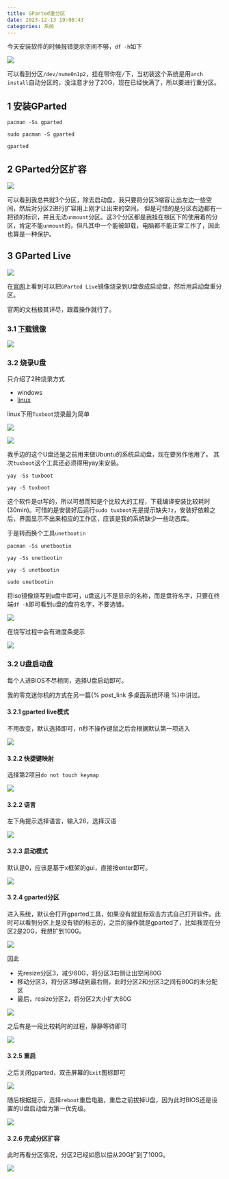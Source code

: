 ```yaml
---
title: GParted重分区
date: 2023-12-13 19:08:43
categories: 系统
---
```


今天安装软件的时候报错提示空间不够，`df -h`如下

![](GParted重分区/1702465863.jpg)

可以看到分区`/dev/nvme0n1p2`，挂在带你在`/`下，当初装这个系统是用`arch install`自动分区的，没注意才分了20G，现在已经快满了，所以要进行重分区。

1 安装GParted
---

```shell
pacman -Ss gparted

sudo pacman -S gparted

gparted
```

2 GParted分区扩容
---

![](GParted重分区/1702468339.jpg)

可以看到我总共就3个分区，除去启动盘，我只要将分区3缩容让出左边一些空间，然后对分区2进行扩容用上刚才让出来的空间。
但是可惜的是分区右边都有一把锁的标识，并且无法`unmount`分区。这3个分区都是我挂在根区下的使用着的分区，肯定不能`unmount`的，但凡其中一个能被卸载，电脑都不能正常工作了，因此也算是一种保护。

3 GParted Live
---

![](GParted重分区/1702469551.png)

在[官网](https://gparted.org/livecd.php)上看到可以把`GParted Live`镜像烧录到U盘做成启动盘，然后用启动盘重分区。

官网的文档极其详尽，跟着操作就行了。

### 3.1 [下载镜像](https://gparted.org/download.php)

![](GParted重分区/1702470022.png)

### 3.2 烧录U盘

只介绍了2种烧录方式

- windows
- [linux](https://gparted.org/liveusb.php#linux-method-d)

linux下用`Tuxboot`烧录最为简单

![](GParted重分区/1702470175.png)

![](GParted重分区/1702470691.png)

我手边的这个U盘还是之前用来做Ubuntu的系统启动盘，现在要另作他用了。
其次`tuxboot`这个工具还必须得用yay来安装。

```shell
yay -Ss tuxboot

yay -S tuxboot
```

这个软件是qt写的，所以可想而知是个比较大的工程，下载编译安装比较耗时(30min)。可惜的是安装好后运行`sudo tuxboot`先是提示缺失`7z`，安装好依赖之后，界面显示不出来相应的工作区，应该是我的系统缺少一些动态库。

于是转而换个工具`unetbootin`

```shell
pacman -Ss unetbootin

yay -Ss unetbootin

yay -S unetbootin

sudo unetbootin
```

将iso镜像烧写到u盘中即可，u盘这儿不是显示的名称，而是盘符名字，只要在终端`df -h`即可看到u盘的盘符名字，不要选错。

![](GParted重分区/1702474800.jpg)

在烧写过程中会有进度条提示

![](GParted重分区/1702474984.jpg)

### 3.2  U盘启动盘

每个人进BIOS不尽相同，选择U盘启动即可。

我的零克迷你机的方式在另一篇{% post_link 多桌面系统环境 %}中讲过。

#### 3.2.1 gparted live模式

不用改变，默认选择即可，n秒不操作键鼠之后会根据默认第一项进入

![](GParted重分区/1702475240.jpg)

#### 3.2.2 快捷键映射

选择第2项目`do not touch keymap`

![](GParted重分区/1702475384.jpg)

#### 3.2.2 语言

左下角提示选择语言，输入26，选择汉语

![](GParted重分区/1702475437.jpg)

#### 3.2.3 启动模式

默认是0，应该是基于x框架的gui，直接按enter即可。

![](GParted重分区/1702475885.jpg)

#### 3.2.4 gparted分区

进入系统，默认会打开gparted工具，如果没有就鼠标双击方式自己打开软件。此时可以看到分区上是没有锁的标志的，之后的操作就是gparted了，比如我现在分区2是20G，我想扩到100G。

![](GParted重分区/1702475992.jpg)

因此

- 先resize分区3，减少80G，将分区3右侧让出空闲80G
- 移动分区3，将分区3移动到最右侧，此时分区2和分区3之间有80G的未分配区
- 最后，resize分区2，将分区2大小扩大80G

![](GParted重分区/1702476195.jpg)

之后有是一段比较耗时的过程，静静等待即可

![](GParted重分区/1702476251.jpg)


#### 3.2.5 重启

之后关闭gparted，双击屏幕的`Exit`图标即可

![](GParted重分区/1702476411.jpg)

随后根据提示，选择`reboot`重启电脑，重启之前拔掉U盘，因为此时BIOS还是设置的U盘启动盘为第一优先级。

![](GParted重分区/1702476559.jpg)

#### 3.2.6 完成分区扩容

此时再看分区情况，分区2已经如愿以偿从20G扩到了100G。

![](GParted重分区/1702476609.jpg)